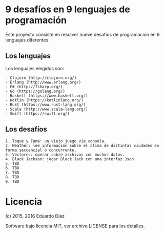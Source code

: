 # 9 desafíos en 9 lenguajes de programación

Este proyecto consiste en resolver nueve desafíos de programación en 9 lenguajes diferentes.

## Los lenguajes

Los lenguajes elegidos son:

	- Clojure (http://clojure.org/)
	- Erlang (http://www.erlang.org/)
	- F# (http://fsharp.org/)
	- Go (https://golang.org/)
	- Haskell (https://www.haskell.org/)
	- Kotlin (https://kotlinlang.org/)
	- Rust (https://www.rust-lang.org/)	
	- Scala (http://www.scala-lang.org/)
	- Swift (https://swift.org/)

## Los desafíos

	1. Toque y Fama: un viejo juego via consola.
	2. Weather: lee información sobre el clima de distintas ciudades en forma secuencial o concurrente.
	3. Vectores: operar sobre archivos con muchos datos.
	4. Black Jackson: jugar Black Jack con una interfaz Json
	5. TBD
	6. TBD
	7. TBD
	8. TBD
	9. TBD

# Licencia

(c) 2015, 2016 Eduardo Díaz

Software bajo licencia MIT, ver archivo LICENSE para los detalles.
